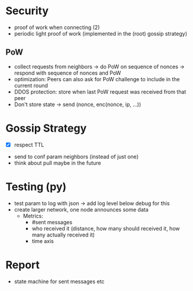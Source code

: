 # Security
- proof of work when connecting (2)
- periodic light proof of work (implemented in the (root) gossip strategy)

## PoW
- collect requests from neighbors -> do PoW on sequence of nonces -> respond
with sequence of nonces and PoW
- optimization: Peers can also ask for PoW challenge to include in the current
round
- DDOS protection: store when last PoW request was received from that peer
- Don't store state -> send (nonce, enc(nonce, ip, ...)) 

# Gossip Strategy
- [x] respect TTL
- send to conf param neighbors (instead of just one)
- think about pull maybe in the future

# Testing (py)
- test param to log with json -> add log level below debug for this
- create larger network, one node announces some data
  - Metrics:
    - #sent messages
    - who received it (distance, how many should received it, how many actually received it)
    - time axis

# Report
- state machine for sent messages etc
